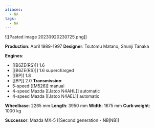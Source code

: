 ```yaml
---
aliases:
  - NA
tags:
  - NA
---
```

![[Pasted image 20230920230725.png]]

**Production**: April 1989-1997
**Designer**: Tsutomu Matano, Shunji Tanaka

**Engines**:
- [[B6ZE(RS)]] 1.6
- [[B6ZE(RS)]] 1.6 supercharged
- [[BP]] 1.8
- [[BP]] 2.0
**Transmission**:
- 5-speed [[M526]] manual
- 4-speed Mazda [[Jatco N4AHL]] automatic
- 4-speed Mazda [[Jatco N4AEL]] automatic

**Wheelbase**: 2265 mm
**Length**: 3950 mm
**Width**: 1675 mm
**Curb weight**: 1000 kg

**Successor**: Mazda MX-5 [[Second generation - NB|NB]]
